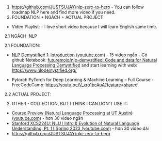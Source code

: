 1. https://github.com/JUSTSUJAY/nlp-zero-to-hero  - You can follow roadmap NLP here and find more video if you need.
2. FOUNDATION + NGÁCH + ACTUAL PROJECT 
- Video Playlist: - I love short video because I will learn English same time.

2.1 NGÁCH: NLP

2.1 FOUNDATION:
- [NLP Demystified 1: Introduction (youtube.com)](https://www.youtube.com/watch?v=diOXCK7I2wA&list=PLw3N0OFSAYSEC_XokEcX8uzJmEZSoNGuS&index=1) - 15 video ngắn - Có github Notebook: [futuremojo/nlp-demystified: Code and data for Natural Language Processing Demystified](https://github.com/futuremojo/nlp-demystified)
and start learning with web: https://www.nlpdemystified.org/

- Pytorch PyTorch for Deep Learning & Machine Learning – Full Course - FreeCodeCamp: https://youtu.be/V_xro1bcAuA?feature=shared

2.2 ACTUAL PROJECT: 


3. OTHER - COLLECTION, BUT I THINK I CAN DON'T USE IT: 
-  [Course Preview (Natural Language Processing at UT Austin) (youtube.com)](https://www.youtube.com/playlist?list=PLofp2YXfp7TZZ5c7HEChs0_wfEfewLDs7) - hơn 30 video ngắn 
-  [Stanford XCS224U: NLU I Intro & Evolution of Natural Language Understanding, Pt. 1 I Spring 2023 (youtube.com)](https://www.youtube.com/playlist?list=PLoROMvodv4rOwvldxftJTmoR3kRcWkJBp) - hơn 30 video dài
- https://github.com/JUSTSUJAY/nlp-zero-to-hero 